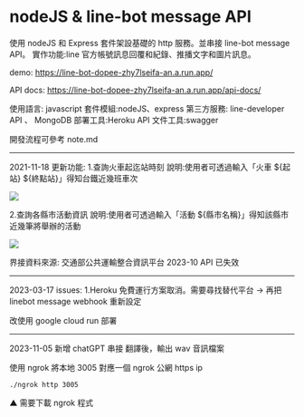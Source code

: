 # nodeJS & line-bot message API

使用 nodeJS 和 Express 套件架設基礎的 http 服務。並串接 line-bot message API。
實作功能:line 官方帳號訊息回覆和紀錄、推播文字和圖片訊息。

demo: https://line-bot-dopee-zhy7lseifa-an.a.run.app/

API docs: https://line-bot-dopee-zhy7lseifa-an.a.run.app/api-docs/

使用語言: javascript
套件模組:nodeJS、express
第三方服務: line-developer API 、 MongoDB
部署工具:Heroku
API 文件工具:swagger

開發流程可參考 note.md

---

2021-11-18
更新功能: 1.查詢火車起迄站時刻
說明:使用者可透過輸入「火車 ${起站} ${終點站}」得知台鐵近幾班車次

![](https://i.imgur.com/TC4OTQD.jpg)

2.查詢各縣市活動資訊
說明:使用者可透過輸入「活動 ${縣市名稱}」得知該縣市近幾筆將舉辦的活動

![](https://i.imgur.com/VOptuwr.jpg)

界接資料來源: 交通部公共運輸整合資訊平台
2023-10 API 已失效

---

2023-03-17
issues:
1.Heroku 免費運行方案取消。需要尋找替代平台
-> 再把 linebot message webhook 重新設定

改使用 google cloud run 部署

---

2023-11-05
新增 chatGPT 串接
翻譯後，輸出 wav 音訊檔案

使用 ngrok 將本地 3005 對應一個 ngrok 公網 https ip

```
./ngrok http 3005
```

▲ 需要下載 ngrok 程式
